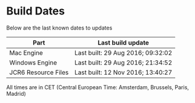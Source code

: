 # Build Dates

Below are the last known dates to updates

Part | Last build update
-----|-----
Mac Engine | Last built: 29 Aug 2016; 09:32:02
Windows Engine | Last built: 29 Aug 2016; 21:34:52
JCR6 Resource Files | Last built: 12 Nov 2016; 13:40:27
All times are in CET (Central European Time: Amsterdam, Brussels, Paris, Madrid)



